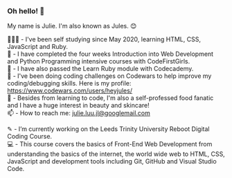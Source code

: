 ### Oh hello! 👋

My name is Julie. I'm also known as Jules. 😊

👩🏻‍💻 - I've been self studying since May 2020, learning HTML, CSS, JavaScript and Ruby. <br>
🥳 - I have completed the four weeks Introduction into Web Development and Python Programming intensive courses with CodeFirstGirls. <br>
💎 - I have also passed the Learn Ruby module with Codecademy. <br>
🌱 - I've been doing coding challenges on Codewars to help improve my coding/debugging skills. Here is my profile: https://www.codewars.com/users/heyjules/ <br>
💬 - Besides from learning to code, I'm also a self-professed food fanatic and I have a huge interest in beauty and skincare! <br>
📫 - How to reach me: julie.luu.jl@googlemail.com <br>

✎ - I’m currently working on the Leeds Trinity University Reboot Digital Coding Course. <br>
💻 - This course covers the basics of Front-End Web Development from understanding the basics of the internet, the world wide web to HTML, CSS, JavaScript and development tools including Git, GitHub and Visual Studio Code.
